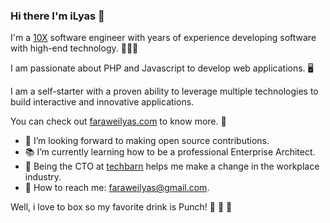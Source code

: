 ### Hi there I'm iLyas 👋

I'm a [10X](https://www.kateheddleston.com/blog/becoming-a-10x-developer) software engineer with years of experience developing software with high-end technology. 👨🏾‍💻

I am passionate about PHP and Javascript to develop web applications. 🖥

I am a self-starter with a proven ability to leverage multiple technologies to build interactive and innovative applications.

You can check out [faraweilyas.com](https://faraweilyas.com) to know more. 🔦

- 📡 I’m looking forward to making open source contributions.
- 📚 I’m currently learning how to be a professional Enterprise Architect.
- 🏢 Being the CTO at [techbarn](https://github.com/techbarn) helps me make a change in the workplace industry.
- 📩 How to reach me: faraweilyas@gmail.com.

Well, i love to box so my favorite drink is Punch! 🍹 🤪 🥊 
